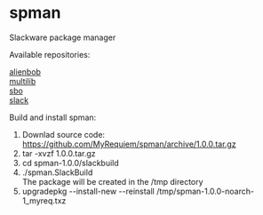 # spman
Slackware package manager

Available repositories:

[alienbob](http://taper.alienbase.nl/mirrors/people/alien/sbrepos/)<br>
[multilib](http://www.slackware.com/~alien/multilib/)<br>
[sbo](http://slackbuilds.org/slackbuilds/)<br>
[slack](http://ftp.osuosl.org/.2/slackware/)<br>


Build and install spman:

1) Downlad source code:
    https://github.com/MyRequiem/spman/archive/1.0.0.tar.gz
2) tar -xvzf 1.0.0.tar.gz
3) cd spman-1.0.0/slackbuild
4) ./spman.SlackBuild<br>
    The package will be created in the /tmp directory
5) upgradepkg --install-new --reinstall /tmp/spman-1.0.0-noarch-1_myreq.txz
